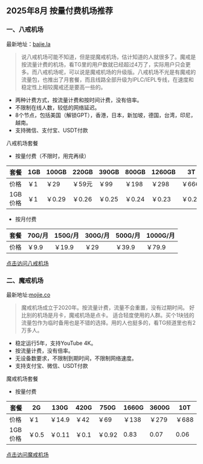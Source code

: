 ## 2025年8月 按量付费机场推荐

### 一、八戒机场

最新地址：[bajie.la](https://bajie.la/register?aff=OpjHo2xr)

> 说八戒机场可能不知道，但是提魔戒机场，估计知道的人就很多了。魔戒是按流量计费的机场，看TG里的用户数就已经超过4万了，实际用户只会更多。而八戒机场呢，可以说是魔戒机场的升级版。八戒机场不光是有魔戒的流量包，也推出了月套餐，而且线路全部升级为IPLC/IEPL专线，在速度和稳定性上相较魔戒还是要高一些的。

- 两种计费方式，按流量计费和按时间计费，没有倍率。
- 不限制在线人数，较低的网络延迟。
- 8个节点，包括美国（解锁GPT），香港，日本，新加坡，德国，台湾，印尼，越南。
- 支持微信、支付宝、USDT付款

八戒机场套餐

- 按量付费（不限时，用完再续）

| 套餐    | 1GB  | 100GB  | 220GB  | 390GB  | 800GB  | 1260GB | 3T     |
| ------- | ---- | ------ | ------ | ------ | ------ | ------ | ------ |
| 价格    | ￥1  | ￥29   | ￥59元 | ￥99   | ￥198  | ￥298  | ￥666  |
| 1GB价格 | ￥1  | ￥0.29 | ￥0.26 | ￥0.25 | ￥0.24 | ￥0.23 | ￥0.21 |

- 按月付费

| 套餐 | 70G/月 | 150G/月 | 300G/月 | 500G/月 | 1000G/月 |
| ---- | ------ | ------- | ------- | ------- | -------- |
| 价格 | ￥9.9  | ￥19.9  | ￥29    | ￥39.9  | ￥79.9   |

[点击访问八戒机场](https://bajie.la/register?aff=OpjHo2xr)

### 二、魔戒机场

最新地址:[mojie.co](https://mojie.co/register?aff=1VlZXWVA)

> 魔戒机场成立于2020年。按流量计费，流量不会重置，没有过期时间。
> 好比别的机场是月卡，魔戒机场是点卡。
> 适合轻度使用的人群。买个1块钱的流量包作为临时备用也是不错的选择。用的人也挺多的，看TG频道里也有2万多人。

- 稳定运行5年，支持YouTube 4K。
- 按流量计费，没有倍率。
- 无设备数要求，不限制到期时间，不限制网络速度。
- 支持支付宝、微信、USDT付款

魔戒机场套餐

- 按量付费

| 套餐    | 2G    | 130G   | 420G  | 750G   | 1660G | 3600G | 10T   |
| ------- | ----- | ------ | ----- | ------ | ----- | ----- | ----- |
| 价格    | ￥1   | ￥14.9 | ￥42  | ￥69   | ￥138 | ￥279 | ￥688 |
| 1GB价格 | ￥0.5 | ￥0.11 | ￥0.1 | ￥0.92 | 0.83  | 0.07  | 0.06  |

[点击访问魔戒机场](https://mojie.co/register?aff=1VlZXWVA)
